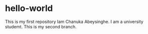 # hello-world
This is my first repository
Iam Chanuka Abeysinghe. I am a university studemt. This is my second branch.
